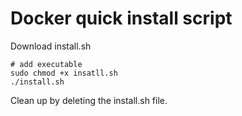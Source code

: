# Docker quick install script

Download install.sh
```
# add executable
sudo chmod +x insatll.sh
./install.sh
```

Clean up by deleting the install.sh file.
